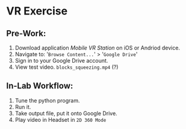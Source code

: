 # VR Exercise

## Pre-Work:

1. Download application _Mobile VR Station_ on iOS or Andriod device.
2. Navigate to: '`Browse Content...`' > '`Google Drive`'
3. Sign in to your Google Drive account. 
4. View test video. `blocks_squeezing.mp4` (?)

## In-Lab Workflow:

1. Tune the python program.
2. Run it.
3. Take output file, put it onto Google Drive.
4. Play video in Headset in `2D 360 Mode`
